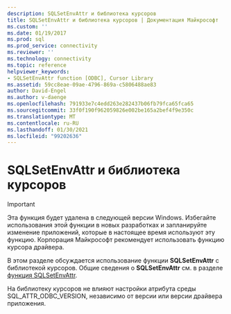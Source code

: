 ```yaml
---
description: SQLSetEnvAttr и библиотека курсоров
title: SQLSetEnvAttr и библиотека курсоров | Документация Майкрософт
ms.custom: ''
ms.date: 01/19/2017
ms.prod: sql
ms.prod_service: connectivity
ms.reviewer: ''
ms.technology: connectivity
ms.topic: reference
helpviewer_keywords:
- SQLSetEnvAttr function [ODBC], Cursor Library
ms.assetid: 59cc8eae-09ae-4796-869a-c5806488ae83
author: David-Engel
ms.author: v-daenge
ms.openlocfilehash: 791933e7c4edd263e282437b06fb79fca65fca65
ms.sourcegitcommit: 33f0f190f962059826e002be165a2bef4f9e350c
ms.translationtype: MT
ms.contentlocale: ru-RU
ms.lasthandoff: 01/30/2021
ms.locfileid: "99202636"
---
```

# <a name="sqlsetenvattr-and-the-cursor-library"></a>SQLSetEnvAttr и библиотека курсоров
> [!IMPORTANT]  
>  Эта функция будет удалена в следующей версии Windows. Избегайте использования этой функции в новых разработках и запланируйте изменение приложений, которые в настоящее время используют эту функцию. Корпорация Майкрософт рекомендует использовать функцию курсора драйвера.  
  
 В этом разделе обсуждается использование функции **SQLSetEnvAttr** с библиотекой курсоров. Общие сведения о **SQLSetEnvAttr** см. в разделе [функция SQLSetEnvAttr](../../../odbc/reference/syntax/sqlsetenvattr-function.md).  
  
 На библиотеку курсоров не влияют настройки атрибута среды SQL_ATTR_ODBC_VERSION, независимо от версии или версии драйвера приложения.
